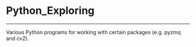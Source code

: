# Python_Exploring
------------------------------------------------------------------------------
Various Python programs for working with certain packages (e.g. pyzmq and cv2). 
